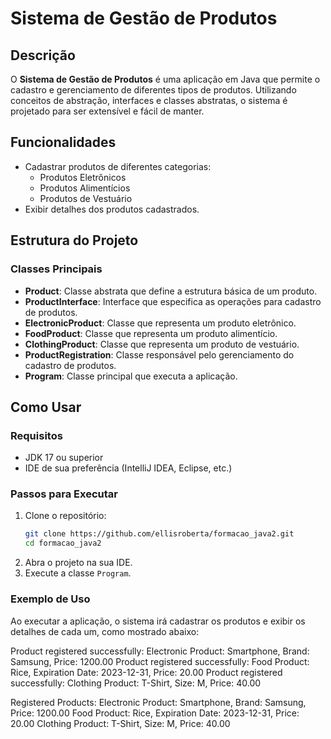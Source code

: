 # Sistema de Gestão de Produtos

## Descrição
O **Sistema de Gestão de Produtos** é uma aplicação em Java que permite o cadastro e gerenciamento de diferentes tipos de produtos. Utilizando conceitos de abstração, interfaces e classes abstratas, o sistema é projetado para ser extensível e fácil de manter.

## Funcionalidades
- Cadastrar produtos de diferentes categorias:
    - Produtos Eletrônicos
    - Produtos Alimentícios
    - Produtos de Vestuário
- Exibir detalhes dos produtos cadastrados.

## Estrutura do Projeto

### Classes Principais

- **Product**: Classe abstrata que define a estrutura básica de um produto.
- **ProductInterface**: Interface que especifica as operações para cadastro de produtos.
- **ElectronicProduct**: Classe que representa um produto eletrônico.
- **FoodProduct**: Classe que representa um produto alimentício.
- **ClothingProduct**: Classe que representa um produto de vestuário.
- **ProductRegistration**: Classe responsável pelo gerenciamento do cadastro de produtos.
- **Program**: Classe principal que executa a aplicação.

## Como Usar

### Requisitos
- JDK 17 ou superior
- IDE de sua preferência (IntelliJ IDEA, Eclipse, etc.)

### Passos para Executar

1. Clone o repositório:
   ```bash
   git clone https://github.com/ellisroberta/formacao_java2.git
   cd formacao_java2
   ```
2. Abra o projeto na sua IDE.
3. Execute a classe `Program`.

### Exemplo de Uso

Ao executar a aplicação, o sistema irá cadastrar os produtos e exibir os detalhes de cada um, como mostrado abaixo:

Product registered successfully: Electronic Product: Smartphone, Brand: Samsung, Price: 1200.00
Product registered successfully: Food Product: Rice, Expiration Date: 2023-12-31, Price: 20.00
Product registered successfully: Clothing Product: T-Shirt, Size: M, Price: 40.00

Registered Products:
Electronic Product: Smartphone, Brand: Samsung, Price: 1200.00
Food Product: Rice, Expiration Date: 2023-12-31, Price: 20.00
Clothing Product: T-Shirt, Size: M, Price: 40.00